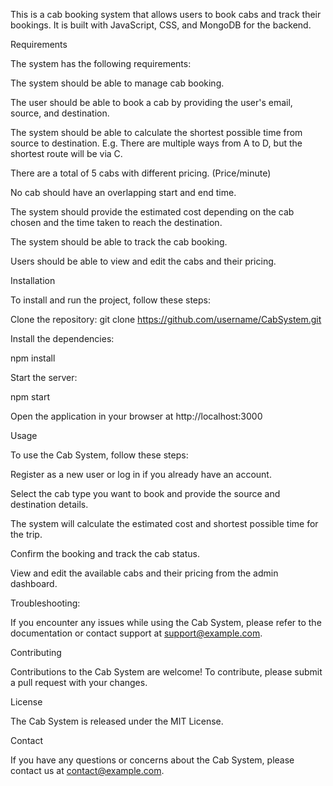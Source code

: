 This is a cab booking system that allows users to book cabs and track their bookings. It is built with JavaScript, CSS, and MongoDB for the backend.

Requirements

The system has the following requirements:

The system should be able to manage cab booking.

The user should be able to book a cab by providing the user's email, source, and destination.

The system should be able to calculate the shortest possible time from source to destination. E.g. There are multiple ways from A to D, but the shortest route will be via C.

There are a total of 5 cabs with different pricing. (Price/minute)

No cab should have an overlapping start and end time.

The system should provide the estimated cost depending on the cab chosen and the time taken to reach the destination.

The system should be able to track the cab booking.

Users should be able to view and edit the cabs and their pricing.

Installation

To install and run the project, follow these steps:

Clone the repository:
git clone https://github.com/username/CabSystem.git

Install the dependencies:

npm install

Start the server:

npm start

Open the application in your browser at http://localhost:3000

Usage

To use the Cab System, follow these steps:

Register as a new user or log in if you already have an account.

Select the cab type you want to book and provide the source and destination details.

The system will calculate the estimated cost and shortest possible time for the trip.

Confirm the booking and track the cab status.

View and edit the available cabs and their pricing from the admin dashboard.


Troubleshooting:

If you encounter any issues while using the Cab System, please refer to the documentation or contact support at support@example.com.

Contributing

Contributions to the Cab System are welcome! To contribute, please submit a pull request with your changes.

License

The Cab System is released under the MIT License.

Contact

If you have any questions or concerns about the Cab System, please contact us at contact@example.com.



